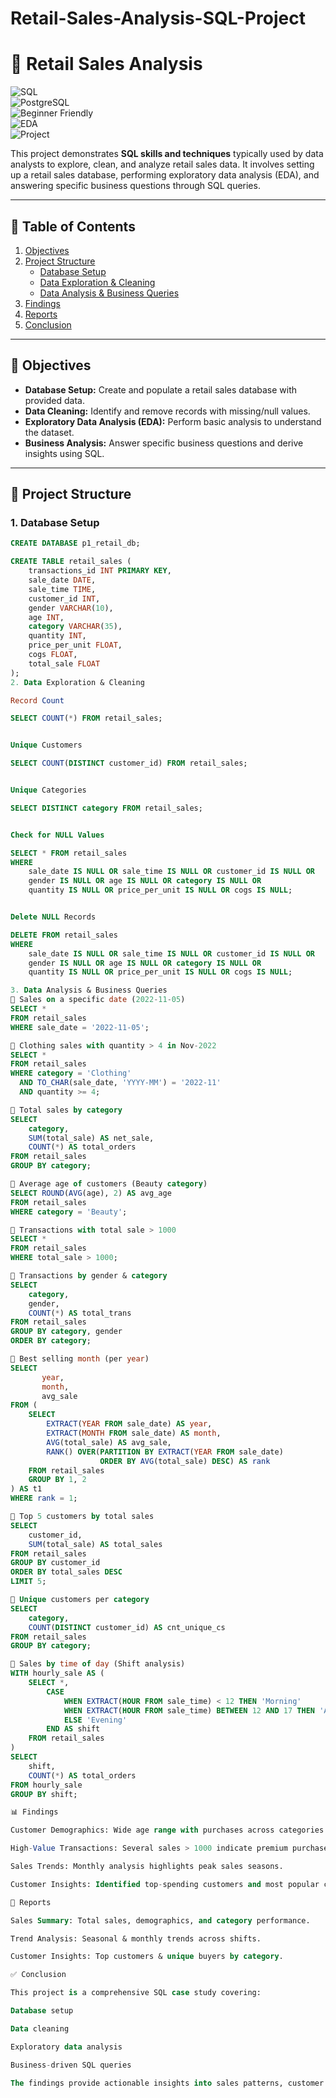 # Retail-Sales-Analysis-SQL-Project
# 🛒 Retail Sales Analysis  

![SQL](https://img.shields.io/badge/SQL-Queries-blue?logo=postgresql&logoColor=white)  
![PostgreSQL](https://img.shields.io/badge/Database-PostgreSQL-green?logo=postgresql)  
![Beginner Friendly](https://img.shields.io/badge/Level-Beginner-brightgreen)  
![EDA](https://img.shields.io/badge/EDA-Exploratory%20Data%20Analysis-orange)  
![Project](https://img.shields.io/badge/Project-Type%3A%20Practice-lightgrey)  

This project demonstrates **SQL skills and techniques** typically used by data analysts to explore, clean, and analyze retail sales data. It involves setting up a retail sales database, performing exploratory data analysis (EDA), and answering specific business questions through SQL queries.  
 

---

## 📑 Table of Contents  
1. [Objectives](#-objectives)  
2. [Project Structure](#-project-structure)  
   - [Database Setup](#1-database-setup)  
   - [Data Exploration & Cleaning](#2-data-exploration--cleaning)  
   - [Data Analysis & Business Queries](#3-data-analysis--business-queries)  
3. [Findings](#-findings)  
4. [Reports](#-reports)  
5. [Conclusion](#-conclusion)  

---

## 📌 Objectives
- **Database Setup:** Create and populate a retail sales database with provided data.  
- **Data Cleaning:** Identify and remove records with missing/null values.  
- **Exploratory Data Analysis (EDA):** Perform basic analysis to understand the dataset.  
- **Business Analysis:** Answer specific business questions and derive insights using SQL.  

---

## 📂 Project Structure

### 1. Database Setup
```sql
CREATE DATABASE p1_retail_db;

CREATE TABLE retail_sales (
    transactions_id INT PRIMARY KEY,
    sale_date DATE,	
    sale_time TIME,
    customer_id INT,	
    gender VARCHAR(10),
    age INT,
    category VARCHAR(35),
    quantity INT,
    price_per_unit FLOAT,	
    cogs FLOAT,
    total_sale FLOAT
);
2. Data Exploration & Cleaning

Record Count

SELECT COUNT(*) FROM retail_sales;


Unique Customers

SELECT COUNT(DISTINCT customer_id) FROM retail_sales;


Unique Categories

SELECT DISTINCT category FROM retail_sales;


Check for NULL Values

SELECT * FROM retail_sales
WHERE 
    sale_date IS NULL OR sale_time IS NULL OR customer_id IS NULL OR 
    gender IS NULL OR age IS NULL OR category IS NULL OR 
    quantity IS NULL OR price_per_unit IS NULL OR cogs IS NULL;


Delete NULL Records

DELETE FROM retail_sales
WHERE 
    sale_date IS NULL OR sale_time IS NULL OR customer_id IS NULL OR 
    gender IS NULL OR age IS NULL OR category IS NULL OR 
    quantity IS NULL OR price_per_unit IS NULL OR cogs IS NULL;

3. Data Analysis & Business Queries
🔹 Sales on a specific date (2022-11-05)
SELECT * 
FROM retail_sales
WHERE sale_date = '2022-11-05';

🔹 Clothing sales with quantity > 4 in Nov-2022
SELECT * 
FROM retail_sales
WHERE category = 'Clothing'
  AND TO_CHAR(sale_date, 'YYYY-MM') = '2022-11'
  AND quantity >= 4;

🔹 Total sales by category
SELECT 
    category,
    SUM(total_sale) AS net_sale,
    COUNT(*) AS total_orders
FROM retail_sales
GROUP BY category;

🔹 Average age of customers (Beauty category)
SELECT ROUND(AVG(age), 2) AS avg_age
FROM retail_sales
WHERE category = 'Beauty';

🔹 Transactions with total sale > 1000
SELECT *
FROM retail_sales
WHERE total_sale > 1000;

🔹 Transactions by gender & category
SELECT 
    category,
    gender,
    COUNT(*) AS total_trans
FROM retail_sales
GROUP BY category, gender
ORDER BY category;

🔹 Best selling month (per year)
SELECT 
       year,
       month,
       avg_sale
FROM (
    SELECT 
        EXTRACT(YEAR FROM sale_date) AS year,
        EXTRACT(MONTH FROM sale_date) AS month,
        AVG(total_sale) AS avg_sale,
        RANK() OVER(PARTITION BY EXTRACT(YEAR FROM sale_date) 
                    ORDER BY AVG(total_sale) DESC) AS rank
    FROM retail_sales
    GROUP BY 1, 2
) AS t1
WHERE rank = 1;

🔹 Top 5 customers by total sales
SELECT 
    customer_id,
    SUM(total_sale) AS total_sales
FROM retail_sales
GROUP BY customer_id
ORDER BY total_sales DESC
LIMIT 5;

🔹 Unique customers per category
SELECT 
    category,
    COUNT(DISTINCT customer_id) AS cnt_unique_cs
FROM retail_sales
GROUP BY category;

🔹 Sales by time of day (Shift analysis)
WITH hourly_sale AS (
    SELECT *,
        CASE
            WHEN EXTRACT(HOUR FROM sale_time) < 12 THEN 'Morning'
            WHEN EXTRACT(HOUR FROM sale_time) BETWEEN 12 AND 17 THEN 'Afternoon'
            ELSE 'Evening'
        END AS shift
    FROM retail_sales
)
SELECT 
    shift,
    COUNT(*) AS total_orders
FROM hourly_sale
GROUP BY shift;

📊 Findings

Customer Demographics: Wide age range with purchases across categories like Clothing and Beauty.

High-Value Transactions: Several sales > 1000 indicate premium purchases.

Sales Trends: Monthly analysis highlights peak sales seasons.

Customer Insights: Identified top-spending customers and most popular categories.

📑 Reports

Sales Summary: Total sales, demographics, and category performance.

Trend Analysis: Seasonal & monthly trends across shifts.

Customer Insights: Top customers & unique buyers by category.

✅ Conclusion

This project is a comprehensive SQL case study covering:

Database setup

Data cleaning

Exploratory data analysis

Business-driven SQL queries

The findings provide actionable insights into sales patterns, customer behavior, and product performance, which can drive business decisions in retail.

